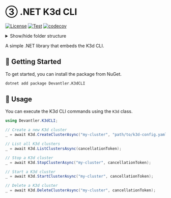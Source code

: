 # ③ .NET K3d CLI

[![License](https://img.shields.io/badge/License-Apache_2.0-blue.svg)](https://opensource.org/licenses/Apache-2.0)
[![Test](https://github.com/devantler/dotnet-k3d-cli/actions/workflows/test.yaml/badge.svg)](https://github.com/devantler/dotnet-k3d-cli/actions/workflows/test.yaml)
[![codecov](https://codecov.io/gh/devantler/dotnet-k3d-cli/graph/badge.svg?token=RhQPb4fE7z)](https://codecov.io/gh/devantler/dotnet-k3d-cli)

<details>
  <summary>Show/hide folder structure</summary>

<!-- readme-tree start -->
```
.
├── .github
│   ├── scripts
│   └── workflows
├── Devantler.K3dCLI
│   └── runtimes
│       ├── linux-arm64
│       │   └── native
│       ├── linux-x64
│       │   └── native
│       ├── osx-arm64
│       │   └── native
│       ├── osx-x64
│       │   └── native
│       └── win-x64
│           └── native
└── Devantler.K3dCLI.Tests
    ├── K3dTests
    └── assets

18 directories
```
<!-- readme-tree end -->

</details>

A simple .NET library that embeds the K3d CLI.

## 🚀 Getting Started

To get started, you can install the package from NuGet.

```bash
dotnet add package Devantler.K3dCLI
```

## 📝 Usage

You can execute the K3d CLI commands using the `K3d` class.

```csharp
using Devantler.K3dCLI;

// Create a new K3d cluster
_ = await K3d.CreateClusterAsync("my-cluster", "path/to/k3d-config.yaml", cancellationToken);

// List all K3d clusters
_ = await K3d.ListClustersAsync(cancellationToken);

// Stop a K3d cluster
_ = await K3d.StopClusterAsync("my-cluster", cancellationToken);

// Start a K3d cluster
_ = await K3d.StartClusterAsync("my-cluster", cancellationToken);

// Delete a K3d cluster
_ = await K3d.DeleteClusterAsync("my-cluster", cancellationToken);
```

